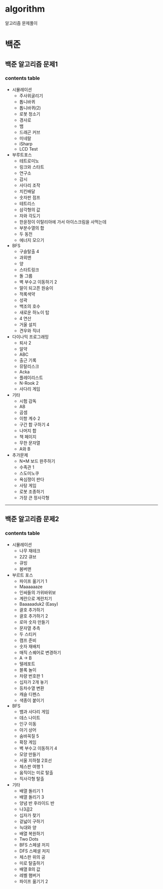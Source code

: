 # algorithm
알고리즘 문제풀이

# **백준**
## **백준 알고리즘 문제1**
### contents table
+ 시뮬레이션
  + 주사위굴리기
  + 톱니바퀴
  + 톱니바퀴(2)
  + 로봇 청소기
  + 경사로
  + 뱀
  + 드래곤 커브
  + 미네랄
  + iSharp
  + LCD Test
+ 부루트포스
  + 테트로미노
  + 링크와 스타트
  + 연구소
  + 감시
  + 사다리 조작
  + 치킨배달
  + 숫자판 점프
  + 테트리스
  + 삼각형의 값
  + 자와 각도기
  + 한윤정이 이탈리아에 가서 아이스크림을 사먹는데
  + 부분수열의 합
  + 두 동전
  + 에너지 모으기
+ BFS
  + 구슬탈출 4
  + 과외맨
  + 양
  + 스타트링크
  + 돌 그룹
  + 벽 부수고 이동하기 2
  + 말이 되고픈 원숭이
  + 적록색약
  + 성곽
  + 백조의 호수
  + 새로운 하노이 탑
  + 4 연산
  + 거울 설치
  + 견우와 직녀
+ 다이나믹 프로그래밍
  + 퇴사 2
  + 알약
  + ABC
  + 출근 기록
  + 뮤탈리스크
  + Acka
  + 플레이리스트
  + N-Rook 2
  + 사다리 게임
+ 기타
  + 시험 감독
  + AB
  + 곱셈
  + 이항 계수 2
  + 구간 합 구하기 4
  + 나머지 합
  + 책 페이지
  + 무한 문자열
  + A와 B
+ 추가문제
  + N*M 보드 완주하기
  + 수족관 1
  + 스도미노쿠
  + 욕심쟁이 판다
  + 사탕 게임
  + 로봇 조종하기
  + 가장 큰 정사각형
------------------------
## **백준 알고리즘 문제2**
### contents table
+ 시뮬레이션
  + 나무 재테크
  + 2*2*2 큐브
  + 큐빙
  + 봄버맨
+ 부르트 포스
  + 파이프 옮기기 1
  + Maaaaaaze
  + 인싸들의 가위바위보
  + 계란으로 계란치기
  + Baaaaaduk2 (Easy)
  + 괄호 추가하기
  + 괄호 추가하기 2
  + 로마 숫자 만들기
  + 문자열 추측
  + 두 스티커
  + 캠프 준비
  + 숫자 재배치
  + 매직 스퀘어로 변경하기
  + A -> B
  + 텔레포트
  + 블록 놀이
  + 차량 번호판 1
  + 십자가 2개 놓기
  + 등차수열 변환
  + 캐슬 디펜스
  + 색종이 붙이기
+ BFS
  + 뱀과 사다리 게임
  + 데스 나이트
  + 인구 이동
  + 아기 상어
  + 숨바꼭질 5
  + 확장 게임
  + 벽 부수고 이동하기 4
  + 모양 만들기
  + 서울 지하철 2호선
  + 체스판 여행 1
  + 움직이는 미로 탈출
  + 직사각형 탈출
+ 기타
  + 배열 돌리기 1
  + 배열 돌리기 3
  + 양념 반 후라이드 반
  + 나3곱2
  + 십자가 찾기
  + 겉넓이 구하기
  + 늑대와 양
  + 배열 복원하기
  + Two Dots
  + BFS 스페셜 저지
  + DFS 스페셜 저지
  + 체스판 위의 공
  + 미로 탈출하기
  + 배열 B의 값
  + 레벨 햄버거
  + 파이프 옮기기 2
